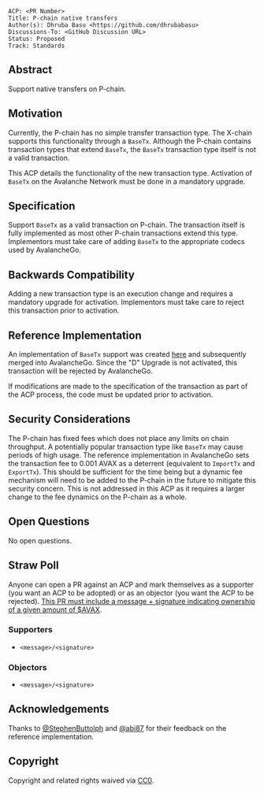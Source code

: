 ```text
ACP: <PR Number>
Title: P-chain native transfers
Author(s): Dhruba Basu <https://github.com/dhrubabasu>
Discussions-To: <GitHub Discussion URL>
Status: Proposed
Track: Standards
```

## Abstract

Support native transfers on P-chain.

## Motivation

Currently, the P-chain has no simple transfer transaction type. The X-chain supports this functionality through a `BaseTx`. Although the P-chain contains transaction types that extend `BaseTx`, the `BaseTx` transaction type itself is not a valid transaction.

This ACP details the functionality of the new transaction type. Activation of `BaseTx` on the Avalanche Network must be done in a mandatory upgrade.

## Specification

Support `BaseTx` as a valid transaction on P-chain. The transaction itself is fully implemented as most other P-chain transactions extend this type. Implementors must take care of adding `BaseTx` to the appropriate codecs used by AvalancheGo.

## Backwards Compatibility

Adding a new transaction type is an execution change and requires a mandatory upgrade for activation. Implementors must take care to reject this transaction prior to activation.

## Reference Implementation

An implementation of `BaseTx` support was created [here](https://github.com/ava-labs/avalanchego/pull/2232) and subsequently merged into AvalancheGo. Since the "D" Upgrade is not activated, this transaction will be rejected by AvalancheGo.

If modifications are made to the specification of the transaction as part of the ACP process, the code must be updated prior to activation.

## Security Considerations

The P-chain has fixed fees which does not place any limits on chain throughput. A potentially popular transaction type like `BaseTx` may cause periods of high usage. The reference implementation in AvalancheGo sets the transaction fee to 0.001 AVAX as a deterrent (equivalent to `ImportTx` and `ExportTx`). This should be sufficient for the time being but a dynamic fee mechanism will need to be added to the P-chain in the future to mitigate this security concern. This is not addressed in this ACP as it requires a larger change to the fee dynamics on the P-chain as a whole.

## Open Questions

No open questions.

## Straw Poll

Anyone can open a PR against an ACP and mark themselves as a supporter (you want an ACP to be adopted) or as an objector (you want the ACP to be rejected). [This PR must include a message + signature indicating ownership of a given amount of $AVAX](https://github.com/avalanche-foundation/ACPs#acp-straw-poll).

### Supporters
* `<message>/<signature>`

### Objectors
* `<message>/<signature>`

## Acknowledgements

Thanks to [@StephenButtolph](https://github.com/StephenButtolph) and [@abi87](https://github.com/abi87) for their feedback on the reference implementation.

## Copyright

Copyright and related rights waived via [CC0](https://creativecommons.org/publicdomain/zero/1.0/).